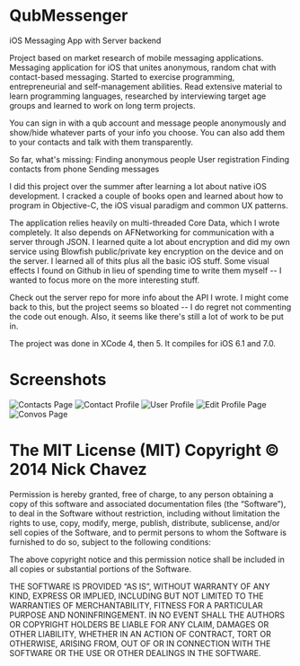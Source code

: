 QubMessenger
============

iOS Messaging App with Server backend

Project based on market research of mobile messaging applications. Messaging application for iOS that
unites anonymous, random chat with contact-based messaging. Started to exercise programming, entrepreneurial
and self-management abilities. Read extensive material to learn programming languages, researched by interviewing
target age groups and learned to work on long term projects.

You can sign in with a qub account and message people anonymously and show/hide whatever parts of your info
you choose. You can also add them to your contacts and talk with them transparently.

So far, what's missing:
  Finding anonymous people
  User registration
  Finding contacts from phone
  Sending messages

I did this project over the summer after learning a lot about native iOS development. I cracked a couple of
books open and learned about how to program in Objective-C, the iOS visual paradigm and common UX patterns.

The application relies heavily on multi-threaded Core Data, which I wrote completely. It also depends on AFNetworking
 for communication with a server through JSON. I learned quite a lot about encryption and did my own service using
Blowfish public/private key encryption on the device and on the server. I learned all of thits plus all the basic
iOS stuff. Some visual effects I found on Github in lieu of spending time to write them myself -- I wanted to focus more on the more interesting stuff.

Check out the server repo for more info about the API I wrote. I might come back to this, but the project seems so
bloated -- I do regret not commenting the code out enough. Also, it seems like there's still a lot of work to be put
in.

The project was done in XCode 4, then 5. It compiles for iOS 6.1 and 7.0.

Screenshots
===========

![Contacts Page](qub/Screenshots/contacts.png)
![Contact Profile](qub/Screenshots/contact.png)
![User Profile](qub/Screenshots/profile.png)
![Edit Profile Page](qub/Screenshots/edit_profile.png)
![Convos Page](qub/Screenshots/convos.png)


The MIT License (MIT) Copyright © 2014 Nick Chavez
===============================

Permission is hereby granted, free of charge, to any person obtaining a copy of this software and associated documentation files (the “Software”), to deal in the Software without restriction, including without limitation the rights to use, copy, modify, merge, publish, distribute, sublicense, and/or sell copies of the Software, and to permit persons to whom the Software is furnished to do so, subject to the following conditions:

The above copyright notice and this permission notice shall be included in all copies or substantial portions of the Software.

THE SOFTWARE IS PROVIDED “AS IS”, WITHOUT WARRANTY OF ANY KIND, EXPRESS OR IMPLIED, INCLUDING BUT NOT LIMITED TO THE WARRANTIES OF MERCHANTABILITY, FITNESS FOR A PARTICULAR PURPOSE AND NONINFRINGEMENT. IN NO EVENT SHALL THE AUTHORS OR COPYRIGHT HOLDERS BE LIABLE FOR ANY CLAIM, DAMAGES OR OTHER LIABILITY, WHETHER IN AN ACTION OF CONTRACT, TORT OR OTHERWISE, ARISING FROM, OUT OF OR IN CONNECTION WITH THE SOFTWARE OR THE USE OR OTHER DEALINGS IN THE SOFTWARE.

